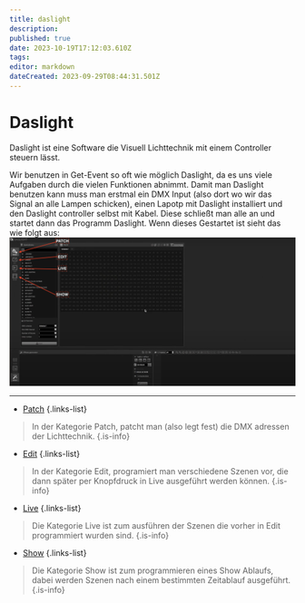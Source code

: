 ```yaml
---
title: daslight
description: 
published: true
date: 2023-10-19T17:12:03.610Z
tags: 
editor: markdown
dateCreated: 2023-09-29T08:44:31.501Z
---
```


# Daslight
Daslight ist eine Software die Visuell Lichttechnik mit einem Controller steuern lässt.

Wir benutzen in Get-Event so oft wie möglich Daslight, da es uns viele Aufgaben durch die vielen Funktionen abnimmt. 
Damit man Daslight benutzen kann muss man erstmal ein DMX Input (also dort wo wir das Signal an alle Lampen schicken), einen Lapotp mit Daslight installiert und den Daslight controller selbst mit Kabel.
Diese schließt man alle an und startet dann das Programm Daslight. Wenn dieses Gestartet ist sieht das wie folgt aus:
![daslight_startseite.png](/bilder/daslight_startseite.png)


---




- [Patch](/licht/daslight/patch)
{.links-list}
> In der Kategorie Patch, patcht man (also legt fest) die DMX adressen der Lichttechnik.
{.is-info}

- [Edit](/licht/daslight/edit)
{.links-list}
> In der Kategorie Edit, programiert man verschiedene Szenen vor, die dann später per Knopfdruck in Live ausgeführt werden können.
{.is-info}

- [Live](/licht/daslight/live)
{.links-list}
> Die Kategorie Live ist zum ausführen der Szenen die vorher in Edit programmiert wurden sind.
{.is-info}

- [Show](/licht/daslight/show)
{.links-list}
> Die Kategorie Show ist zum programmieren eines Show Ablaufs, dabei werden Szenen nach einem bestimmten Zeitablauf ausgeführt.
{.is-info}
